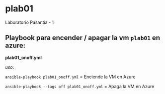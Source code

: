 # plab01
Laboratorio Pasantia - 1

## Playbook para encender / apagar la vm ```plab01``` en azure:

**plab01_onoff.yml**

*uso*: 

```ansible-playbook plab01_onoff.yml```             =  Enciende la VM en Azure

```ansible-playbook --tags off plab01_onoff.yml```  =  Apaga la VM en Azure


